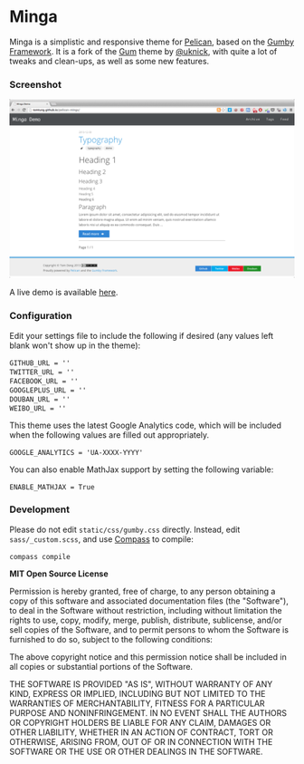 # Minga

Minga is a simplistic and responsive theme for [Pelican](https://github.com/getpelican/pelican), based on the [Gumby Framework](http://gumbyframework.com/docs). It is a fork of the [Gum](https://github.com/getpelican/pelican-themes/tree/master/gum) theme by [@uknick](https://github.com/uknick), with quite a lot of tweaks and clean-ups, as well as some new features.

### Screenshot ###

![screenshot](screenshot.png)

A live demo is available [here](http://tomtung.github.io/pelican-minga).

### Configuration

Edit your settings file to include the following if desired (any values left blank won't show up in the theme):

```
GITHUB_URL = ''
TWITTER_URL = ''
FACEBOOK_URL = ''
GOOGLEPLUS_URL = ''
DOUBAN_URL = ''
WEIBO_URL = ''
```

This theme uses the latest Google Analytics code, which will be included when the following values are filled out appropriately.

```
GOOGLE_ANALYTICS = 'UA-XXXX-YYYY'
```

You can also enable MathJax support by setting the following variable:
```
ENABLE_MATHJAX = True
```

### Development

Please do not edit `static/css/gumby.css` directly. Instead, edit `sass/_custom.scss`, and use [Compass](http://compass-style.org/) to compile:

```
compass compile
```

**MIT Open Source License**

Permission is hereby granted, free of charge, to any person obtaining a copy of this software and associated documentation files (the "Software"), to deal in the Software without restriction, including without limitation the rights to use, copy, modify, merge, publish, distribute, sublicense, and/or sell copies of the Software, and to permit persons to whom the Software is furnished to do so, subject to the following conditions:

The above copyright notice and this permission notice shall be included in all copies or substantial portions of the Software.

THE SOFTWARE IS PROVIDED "AS IS", WITHOUT WARRANTY OF ANY KIND, EXPRESS OR IMPLIED, INCLUDING BUT NOT LIMITED TO THE WARRANTIES OF MERCHANTABILITY, FITNESS FOR A PARTICULAR PURPOSE AND NONINFRINGEMENT. IN NO EVENT SHALL THE AUTHORS OR COPYRIGHT HOLDERS BE LIABLE FOR ANY CLAIM, DAMAGES OR OTHER LIABILITY, WHETHER IN AN ACTION OF CONTRACT, TORT OR OTHERWISE, ARISING FROM, OUT OF OR IN CONNECTION WITH THE SOFTWARE OR THE USE OR OTHER DEALINGS IN THE SOFTWARE.
